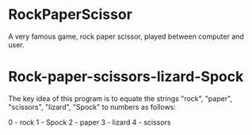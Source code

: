 # RockPaperScissor
A very famous game, rock paper scissor, played between computer and user.


# Rock-paper-scissors-lizard-Spock
The key idea of this program is to equate the strings
"rock", "paper", "scissors", "lizard", "Spock" to numbers
as follows:

0 - rock
1 - Spock
2 - paper
3 - lizard
4 - scissors
